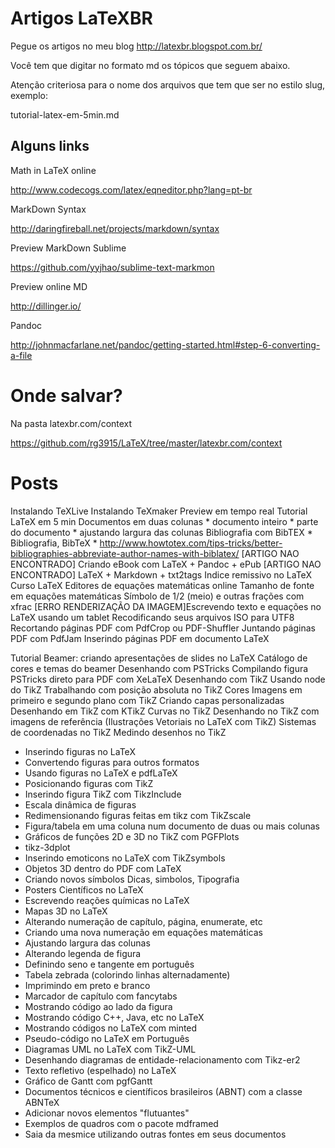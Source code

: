 # Artigos LaTeXBR

Pegue os artigos no meu blog
http://latexbr.blogspot.com.br/

Você tem que digitar no formato md os tópicos que seguem abaixo.

Atenção criteriosa para o nome dos arquivos que tem que ser no estilo slug, exemplo:

tutorial-latex-em-5min.md

## Alguns links

Math in LaTeX online

http://www.codecogs.com/latex/eqneditor.php?lang=pt-br

MarkDown Syntax

http://daringfireball.net/projects/markdown/syntax

Preview MarkDown Sublime

https://github.com/yyjhao/sublime-text-markmon

Preview online MD

http://dillinger.io/

Pandoc

http://johnmacfarlane.net/pandoc/getting-started.html#step-6-converting-a-file

# Onde salvar?

Na pasta latexbr.com/context

https://github.com/rg3915/LaTeX/tree/master/latexbr.com/context

# Posts


Instalando TeXLive
Instalando TeXmaker
Preview em tempo real
Tutorial LaTeX em 5 min
Documentos em duas colunas
	* documento inteiro
	* parte do documento
	* ajustando largura das colunas
Bibliografia com BibTEX
	* Bibliografia, BibTeX
	* http://www.howtotex.com/tips-tricks/better-bibliographies-abbreviate-author-names-with-biblatex/ 
    [ARTIGO NAO ENCONTRADO] Criando eBook com LaTeX + Pandoc + ePub
    [ARTIGO NAO ENCONTRADO] LaTeX + Markdown + txt2tags
Indice remissivo no LaTeX
Curso LaTeX
Editores de equações matemáticas online
Tamanho de fonte em equações matemáticas
Símbolo de 1/2 (meio) e outras frações com xfrac
[ERRO RENDERIZAÇÃO DA IMAGEM]Escrevendo texto e equações no LaTeX usando um tablet
Recodificando seus arquivos ISO para UTF8
Recortando páginas PDF com PdfCrop ou PDF-Shuffler
Juntando páginas PDF com PdfJam
Inserindo páginas PDF em documento LaTeX

Tutorial Beamer: criando apresentações de slides no LaTeX
Catálogo de cores e temas do beamer
Desenhando com PSTricks
Compilando figura PSTricks direto para PDF com XeLaTeX
Desenhando com TikZ
Usando node do TikZ
Trabalhando com posição absoluta no TikZ
Cores
Imagens em primeiro e segundo plano com TikZ
Criando capas personalizadas
Desenhando em TikZ com KTikZ
Curvas no TikZ
Desenhando no TikZ com imagens de referência (Ilustrações Vetoriais no LaTeX com TikZ)
Sistemas de coordenadas no TikZ
Medindo desenhos no TikZ
* Inserindo figuras no LaTeX
* Convertendo figuras para outros formatos
* Usando figuras no LaTeX e pdfLaTeX
* Posicionando figuras com TikZ
* Inserindo figura TikZ com TikzInclude
* Escala dinâmica de figuras
* Redimensionando figuras feitas em tikz com TikZscale
* Figura/tabela em uma coluna num documento de duas ou mais colunas
* Gráficos de funções 2D e 3D no TikZ com PGFPlots
* tikz-3dplot
* Inserindo emoticons no LaTeX com TikZsymbols
* Objetos 3D dentro do PDF com LaTeX
* Criando novos símbolos Dicas, simbolos, Tipografia
* Posters Científicos no LaTeX
* Escrevendo reações químicas no LaTeX
* Mapas 3D no LaTeX
* Alterando numeração de capítulo, página, enumerate, etc
* Criando uma nova numeração em equações matemáticas
* Ajustando largura das colunas
* Alterando legenda de figura
* Definindo seno e tangente em português
* Tabela zebrada (colorindo linhas alternadamente)
* Imprimindo em preto e branco
* Marcador de capítulo com fancytabs
* Mostrando código ao lado da figura
* Mostrando código C++, Java, etc no LaTeX
* Mostrando códigos no LaTeX com minted
* Pseudo-código no LaTeX em Português
* Diagramas UML no LaTeX com TikZ-UML
* Desenhando diagramas de entidade-relacionamento com Tikz-er2
* Texto refletivo (espelhado) no LaTeX
* Gráfico de Gantt com pgfGantt
* Documentos técnicos e científicos brasileiros (ABNT) com a classe ABNTeX
* Adicionar novos elementos "flutuantes"
* Exemplos de quadros com o pacote mdframed
* Saia da mesmice utilizando outras fontes em seus documentos
